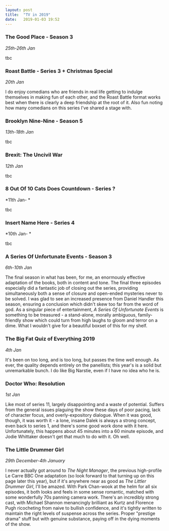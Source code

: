 ```yaml
---
layout: post
title:  "TV in 2019"
date:   2019-01-03 19:52
---
```


### The Good Place - Season 3
*25th-26th Jan*

tbc

### Roast Battle - Series 3 + Christmas Special
*20th Jan*

I do enjoy comedians who are friends in real life getting to indulge themselves in making fun of each other, and the Roast Battle format works best when there is clearly a deep friendship at the root of it. Also fun noting how many comedians on this series I've shared a stage with.

### Brooklyn Nine-Nine - Season 5
*13th-18th Jan*

tbc

### Brexit: The Uncivil War
*12th Jan*

tbc

### 8 Out Of 10 Cats Does Countdown - Series ?
*11th Jan- *

tbc

### Insert Name Here - Series 4
*10th Jan- *

tbc

### A Series Of Unfortunate Events - Season 3
*6th-10th Jan*

The final season in what has been, for me, an enormously effective adaptation of the books, both in content and tone. The final three episodes especially did a fantastic job of closing out the series, providing simultaneously both a sense of closure and open-ended mysteries never to be solved. I was glad to see an increased presence from Daniel Handler this season, ensuring a conclusion which didn't skew too far from the word of god. As a singular piece of entertainment, *A Series Of Unfortunate Events* is something to be treasured - a stand-alone, morally ambiguous, family-friendly show which could turn from high laughs to gloom and terror on a dime. What I wouldn't give for a beautiful boxset of this for my shelf.

### The Big Fat Quiz of Everything 2019
*4th Jan*

It's been on too long, and is too long, but passes the time well enough. As ever, the quality depends entirely on the panellists; this year's is a solid but unremarkable bunch. I do like Big Narstie, even if I have no idea who he is.

### Doctor Who: Resolution
*1st Jan*

Like most of series 11, largely disappointing and a waste of potential. Suffers from the general issues plaguing the show these days of poor pacing, lack of character focus, and overly-expository dialogue. When it was good, though, it was worth it - a lone, insane Dalek is always a strong concept, even back to series 1, and there's some good work done with it here. Unfortunately, this happens about 45 minutes into a 60 minute episode, and Jodie Whittaker doesn't get that much to do with it. Oh well. 

### The Little Drummer Girl
*29th December-4th January*

I never actually got around to *The Night Manager*, the previous high-profile Le Carre BBC One adaptation (so look forward to that turning up on this page later this year), but if it's anywhere near as good as *The Littler Drummer Girl*, I'll be amazed. With Park Chan-wook at the helm for all six episodes, it both looks and feels in some sense romantic, matched with some wonderfully 70s panning camera work. There's an incredibly strong cast, with Michael Shannon menancingly brilliant as Kurtz and Florence Pugh ricocheting from naive to bullish confidence, and it's tightly written to maintain the right levels of suspense across the series. Proper "prestige drama" stuff but with genuine substance, paying off in the dying moments of the show. 


